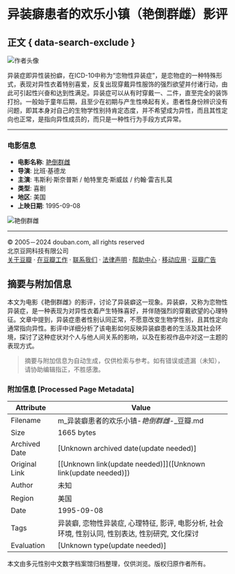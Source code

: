 # 异装癖患者的欢乐小镇（艳倒群雌）影评

## 正文 { data-search-exclude }


![作者头像](https://img3.doubanio.com/icon/u57264381-2.jpg)

异装症即异性装扮癖，在ICD-10中称为“恋物性异装症”，是恋物症的一种特殊形式，表现对异性衣着特别喜爱，反复出现穿戴异性服饰的强烈欲望并付诸行动，由此可引起性兴奋和达到性满足。异装症可以从有时穿戴一、二件，直至完全的装饰打扮。一般始于童年后期，且至少在初期与产生性唤起有关。患者性身份辨识没有问题，即其本身对自己的生物学性别持肯定态度，并不希望成为异性，而且其性定向也正常，是指向异性成员的，而只是一种性行为手段方式异常。

---

### 电影信息

- **电影名称**: [艳倒群雌](https://movie.douban.com/subject/1298972/)
- **导演**: 比班·基德龙
- **主演**: 韦斯利·斯奈普斯 / 帕特里克·斯威兹 / 约翰·雷吉扎莫
- **类型**: 喜剧
- **地区**: 美国
- **上映日期**: 1995-09-08

![艳倒群雌](https://img1.doubanio.com/view/photo/s_ratio_poster/public/p2685891448.webp)

---

© 2005－2024 douban.com, all rights reserved  
北京豆网科技有限公司  
[关于豆瓣](https://www.douban.com/about) · [在豆瓣工作](https://www.douban.com/jobs) · [联系我们](https://www.douban.com/about?topic=contactus) · [法律声明](https://www.douban.com/about/legal) · [帮助中心](https://help.douban.com/?app=movie) · [移动应用](https://www.douban.com/doubanapp/) · [豆瓣广告](https://www.douban.com/partner/)
<!-- tcd_original_link https://m.douban.com/movie/review/8507919/ -->


## 摘要与附加信息

<!-- tcd_abstract -->
本文为电影《艳倒群雌》的影评，讨论了异装癖这一现象。异装癖，又称为恋物性异装症，是一种表现为对异性衣着产生特殊喜好，并伴随强烈的穿戴欲望的心理特征。文章中提到，异装症患者性别认同正常，不愿意改变生物学性别，且其性定向通常指向异性。影评中详细分析了该电影如何反映异装癖患者的生活及其社会环境，探讨了这种症状对个人与他人间关系的影响，以及在影视作品中对这一主题的表现方式。
<!-- tcd_abstract_end -->

> 摘要与附加信息为自动生成，仅供检索与参考。如有错误或遗漏（未知），请协助编辑指正，不胜感激。

### 附加信息 [Processed Page Metadata]

| Attribute       | Value                                  |
|-----------------|----------------------------------------|
| Filename        | m_异装癖患者的欢乐小镇-_艳倒群雌_-_豆瓣.md                             |
| Size            | 1665 bytes                           |
| Archived Date   | [Unknown archived date(update needed)]                             |
| Original Link   | [[Unknown link(update needed)]]([Unknown link(update needed)])                       |
| Author          | 未知                               |
| Region          | 美国                               |
| Date            | 1995-09-08                                 |
| Tags            | 异装癖, 恋物性异装症, 心理特征, 影评, 电影分析, 社会环境, 性别认同, 性别表达, 性别研究, 文化探讨                                 |
| Evaluation            | [Unknown type(update needed)]                                 |
<!-- tcd_table_end -->

本文由多元性别中文数字档案馆归档整理，仅供浏览。版权归原作者所有。
